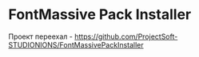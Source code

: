# FontMassive Pack Installer
Проект переехал - https://github.com/ProjectSoft-STUDIONIONS/FontMassivePackInstaller